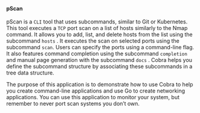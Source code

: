 #### pScan
pScan is a `CLI` tool that uses subcommands, similar to Git or Kubernetes. This tool executes a `TCP` port scan on a list of hosts similarly to the Nmap command. It allows you to add, list, and delete hosts from the list using the subcommand `hosts` . It executes the scan on selected ports using the subcommand `scan`. Users can specify the ports using a command-line flag. It also features command completion using the subcommand `completion` and manual page generation with the subcommand `docs` . Cobra helps you define the subcommand structure by associating these subcommands in a tree data structure.

The purpose of this application is to demonstrate how to use Cobra to help
you create command-line applications and use Go to create networking
applications. You can use this application to monitor your system, but
remember to never port scan systems you don’t own.